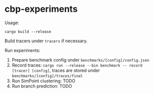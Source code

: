 # cbp-experiments

Usage:

```shell
cargo build --release
```

Build tracers under `tracers` if necessary.

Run experiments:

1. Prepare benchmark config under `benchmarks/[config]/config.json`
2. Record traces: `cargo run --release --bin benchmark -- record [tracer] [config]`, traces are stored under `benchmarks/[config]/traces/final`
3. Run SimPoint clustering: TODO
4. Run branch prediction: TODO
